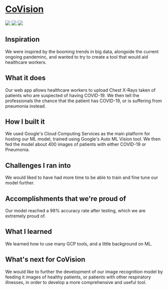 # [CoVision](https://covision-hacktheu-2020.herokuapp.com/)
<img src="https://img.shields.io/badge/Google%20Cloud%20-%234285F4.svg?&style=for-the-badge&logo=google-cloud&logoColor=white"/> <img src="https://img.shields.io/badge/flask%20-%23000.svg?&style=for-the-badge&logo=flask&logoColor=white"/> <img src="https://img.shields.io/badge/heroku%20-%23430098.svg?&style=for-the-badge&logo=heroku&logoColor=white"/>

## Inspiration
We were inspired by the booming trends in big data, alongside the current ongoing pandeminc, and wanted to try to create a tool that would aid healthcare workers.
## What it does
Our web app allows healthcare workers to upload Chest X-Rays taken of patients who are suspected of having COVID-19. We then tell the professionals the chance that the patient has COVID-19, or is suffering from pneumonia instead.
## How I built it
We used Google's Cloud Computing Services as the main platform for hosting our ML model, trained using Google's Auto ML Vision tool. We then fed the model about 400 images of patients with either COVID-19 or Pneumonia.
## Challenges I ran into
We would liked to have had more time to be able to train and fine tune our model further.
## Accomplishments that we're proud of
Our model reached a 98% accuracy rate after testing, which we are extremely proud of.
## What I learned
We learned how to use many GCP tools, and a little background on ML.
## What's next for CoVision
We would like to further the development of our image recognition model by feeding it images of healthy patients, or patients with other respiratory illnesses, in order to develop a more comprehensive and useful tool.
